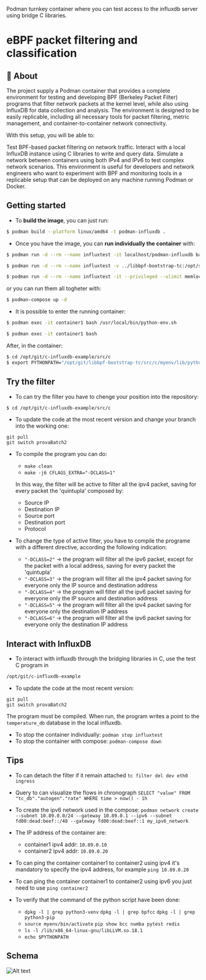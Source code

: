 Podman turnkey container where you can test access to the influxdb server using
bridge C libraries.
# eBPF packet filtering and classification

## 🚀 About


The project supply a Podman container that provides a complete environment for testing and developing BPF (Berkeley Packet Filter) programs that filter network packets at the kernel level, while also using InfluxDB for data collection and analysis. The environment is designed to be easily replicable, including all necessary tools for packet filtering, metric management, and container-to-container network connectivity.

With this setup, you will be able to:

Test BPF-based packet filtering on network traffic.
Interact with a local InfluxDB instance using C libraries to write and query data.
Simulate a network between containers using both IPv4 and IPv6 to test complex network scenarios.
This environment is useful for developers and network engineers who want to experiment with BPF and monitoring tools in a replicable setup that can be deployed on any machine running Podman or Docker.


## Getting started

- To **build the image**, you can just run:
```bash
$ podman build --platform linux/amd64 -t podman-influxdb .
```

- Once you have the image, you can **run individually the container** with:
```bash
$ podman run -d --rm --name influxtest -it localhost/podman-influxdb bash
```

```bash
$ podman run -d --rm --name influxtest -v ../libbpf-bootstrap-tc:/opt/shared/libbpf-bootstrap-tc -it --privileged --ulimit memlock=-1 localhost/podman-influxdb bash
```

```bash
$ podman run -d --rm --name influxtest -it --privileged --ulimit memlock=-1 localhost/podman-influxdb bash
```

or you can run them all togheter with:
```bash
$ podman-compose up -d
```

- It is possible to enter the running container:

```bash
$ podman exec -it container1 bash /usr/local/bin/python-env.sh 
```

```bash
$ podman exec -it container1 bash
```


After, in the container:
```bash
$ cd /opt/git/c-influxdb-example/src/c
$ export PYTHONPATH="/opt/git/libbpf-bootstrap-tc/src/c/myenv/lib/python3.12/site-packages:$PYTHONPATH"
```
    

## Try the filter
- To can try the filter you have to chenge your position into the repository:
```bash
$ cd /opt/git/c-influxdb-example/src/c
```

- To update the code at the most recent version and change your branch into the working one:
```
git pull
git switch provaBatch2
```

- To compile the program you can do:
  - ``` make clean ```
  - ``` make -j6 CFLAGS_EXTRA="-DCLASS=1" ```

  In this way, the filter will be active to filter all the ipv4 packet, saving for every packet the 'quintupla' composed by:
   - Source IP
   - Destination IP
   - Source port
   - Destination port
   - Protocol
   
- To change the type of active filter, you have to compile the programe with a different directive, according the following indication:
    - ``` "-DCLASS=2" ```  -> the program will filter all the ipv6 packet, except for the packet with a local address, saving for every packet the 'quintupla'
    - ``` "-DCLASS=3" ```  -> the program will filter all the ipv4 packet saving for everyone only the IP source and destination address
    - ``` "-DCLASS=4" ```  -> the program will filter all the ipv6 packet saving for everyone only the IP source and destination address
    - ``` "-DCLASS=5" ```  -> the program will filter all the ipv4 packet saving for everyone only the destination IP address
    - ``` "-DCLASS=6" ```  -> the program will filter all the ipv6 packet saving for everyone only the destination IP address
    

## Interact with InfluxDB
- To interact with influxdb through the bridging libraries in C, use the test C
program in
```bash
/opt/git/c-influxdb-example
```

- To update the code at the most recent version:
```
git pull
git switch provaBatch2
```

The program must be compiled. When run, the program writes a point to the
```temperature_db``` database in the local influxdb.

- To stop the container individually: ```podman stop influxtest```
- To stop the container with compose: ```podman-compose down```



## Tips
- To can detach the filter if it remain attached
``` tc filter del dev eth0 ingress ```

- Query to can visualize the flows in chronograph ```SELECT "value" FROM "tc_db"."autogen"."rate" WHERE time > now() - 1h```

- To create the ipv6 network used in the compose: ``` podman network create --subnet 10.89.0.0/24 --gateway 10.89.0.1 --ipv6 --subnet fd00:dead:beef::/48 --gateway fd00:dead:beef::1 my_ipv6_network ```

- The IP address of the container are:
  - container1 ipv4 addr: ``` 10.89.0.10 ```
  - container2 ipv4 addr: ``` 10.89.0.20 ```


- To can ping the container container1 to container2 using ipv4 it's mandatory to specify the ipv4 address, for example ``` ping 10.89.0.20 ```

- To can ping the container container1 to container2 using ipv6 you just need to use ``` ping container2 ```

- To verify that the command of the python script have been done:
  -  ``` dpkg -l | grep python3-venv ```
     ``` dpkg -l | grep bpfcc ```
     ``` dpkg -l | grep python3-pip ```
  - ``` source myenv/bin/activate ```
    ``` pip show bcc numba pytest redis ```
  - ``` ls -l /lib/x86_64-linux-gnu/libLLVM.so.18.1 ```
  - ``` echo $PYTHONPATH ```

## Schema
![Alt text](schema.png)

